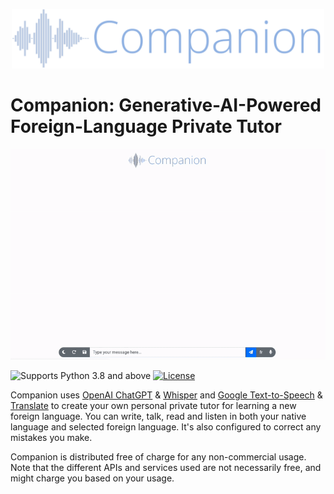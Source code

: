 <p align="center">
  <img src="images/logo.png" style="width: 500px;">
</p>

# Companion: Generative-AI-Powered Foreign-Language Private Tutor

![demo](images/demo.gif)

![Supports Python 3.8 and above](https://img.shields.io/badge/Python-%3E=3.8-green?style=for-the-badge)
[![License](https://img.shields.io/badge/License-CC%20Attribution%20NonCommercial%20ShareAlike%202.0-blue?style=for-the-badge)](https://github.com/shakedzy/companion/blob/main/LICENSE)


Companion uses [OpenAI ChatGPT](https://chat.openai.com) & [Whisper](https://openai.com/research/whisper) and 
[Google Text-to-Speech](https://cloud.google.com/text-to-speech) & 
[Translate](https://translate.google.com/) to create your own personal
private tutor for learning a new foreign language. You can write, talk, read and listen 
in both your native language and selected foreign language. It's also configured to correct any mistakes you make.

Companion is distributed free of charge for any non-commercial usage. Note that the different APIs
and services used are not necessarily free, and might charge you based on your usage. 

